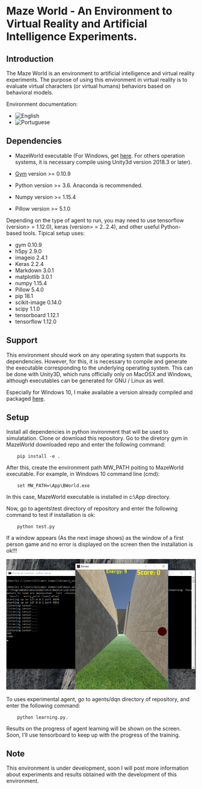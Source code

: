 Maze World - An Environment to Virtual Reality and Artificial Intelligence Experiments.
==

Introduction
--

The Maze World is an environment to artificial intelligence and virtual reality experiments. The purpose of using this environment in virtual reality is to evaluate  virtual characters (or virtual humans) behaviors based on behavioral models.

Environment documentation:

- ![English](https://1drv.ms/b/s!AkkX5pv0cl3ahJRjDnzRYLZdnwkpxg)
- ![Portuguese](https://1drv.ms/b/s!AkkX5pv0cl3ahJRsekrzq-Cbp6qhUQ)

Dependencies
--

- MazeWorld executable (For Windows, get [here]( https://1drv.ms/u/s!AkkX5pv0cl3ahJEHDznXHzVBLhR7sQ). For others operation systems, it is necessary compile using Unity3d version 2018.3 or later).

- [Gym](https://github.com/openai) version >= 0.10.9

- Python version >= 3.6. Anaconda is recommended.

- Numpy version >= 1.15.4

- Pillow version >= 5.1.0

Depending on the type of agent to run, you may need to use tensorflow (version> = 1.12.0), keras (version> = 2..2.4), and other useful Python-based tools. Tipical setup uses:

- gym                 0.10.9
- h5py                2.9.0
- imageio             2.4.1
- Keras               2.2.4
- Markdown            3.0.1
- matplotlib          3.0.1
- numpy               1.15.4
- Pillow              5.4.0
- pip                 18.1
- scikit-image        0.14.0
- scipy               1.1.0
- tensorboard         1.12.1
- tensorflow          1.12.0

Support
--

This environment should work on any operating system that supports its dependencies. However, for this, it is necessary to compile and generate the executable corresponding to the underlying operating system. This can be done with Unity3D, which runs officially only on MacOSX and Windows, although executables can be generated for GNU / Linux as well.

Especially for Windows 10, I make available a version already compiled and packaged [here]( https://1drv.ms/u/s!AkkX5pv0cl3ahJEHDznXHzVBLhR7sQ).

Setup
--

Install all dependencies in python invironment that will be used to simulatation. Clone or download this repository. Go to the diretory gym in MazeWorld downloaded repo and enter the following command:

        pip install -e .

After this, create the environment path MW_PATH poiting to MazeWorld executable. For example, in Windows 10 command line  (cmd):

        set MW_PATH=\App\BWorld.exe

In this case, MazeWorld executable is installed in c:\\App directory.

Now, go to agents\test directory of repository and enter the following command to test if installation is ok:

        python test.py

If a window appears (As the next image shows) as the window of a first person game and no error is displayed on the screen then the installation is ok!!!


![Example](img/fig1.png)

To uses experimental agent, go to agents/dqn directory of repository, and enter the following command:

        python learning.py.

Results on the progress of agent learning will be shown on the screen. Soon, I'll use tensorboard to keep up with the progress of the training.

Note
-
This environment is under development, soon I will post more information about experiments and results obtained with the development of this environment.



